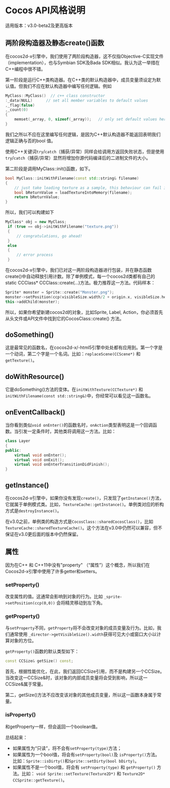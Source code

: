 # Cocos API风格说明

适用版本：v3.0-beta2及更高版本

## 两阶段构造器及静态create()函数

在cocos2d-x引擎中，我们使用了两阶段构造器，这不仅指Objective-C实现文件（implementation），也与Symbian SDK及Bada SDK相似。我认为这一举措在C++编程中很不错。

第一阶段是运行C++类构造器。在C++类的默认构造器中，成员变量须设定为默认值。但我们不应在默认构造器中编写任何逻辑。例如

```cpp
MyClass::MyClass()  // c++ class constructor
:_data(NULL)      // set all member variables to default values
,_flag(false)
,_count(0)
{
    memset(_array, 0, sizeof(_array));   // only set default values here, but not logics
}
```

我们之所以不应在这里编写任何逻辑，是因为C++默认构造器不能返回表明我们逻辑正确与否的bool 值。

使用C++关键词`try`/`catch`（捕获/异常）同样会给调用方返回失败状态，但是使用`try`/`catch`（捕获/异常）显然将增加你源代码编译后的二进制文件的大小。

第二阶段是调用MyClass::init()函数，如下。

```cpp
bool MyClass::initWithFilename(const std::string& filename)
{
    // just take loading texture as a sample, this behaviour can fail if the image file doesn't  exist. 
    bool bReturnValue = loadTextureIntoMemory(filename);  
    return bReturnValue;
}
```


所以，我们可以构建如下

```cpp
MyClass* obj = new MyClass;
 if (true == obj->initWithFilename("texture.png"))
 {
     // congratulations, go ahead!
 }
 else
 {
     // error process
 }
```

在cocos2d-x引擎中，我们已对这一两阶段构造器进行包装，并在静态函数create()中自动释放引用计数。除了单例模式，每一个cocos2d类都有自己的static CCClass* CCClass::create(...)方法。极力推荐这一方法。代码样本：

```cpp
Sprite* monster = Sprite::create("Monster.png");
monster->setPosition(ccp(visibleSize.width/2 + origin.x, visibleSize.height/2 + origin.y));
this->addChild(monster);
```

所以，如果你希望新建cocos2d的对象，比如Sprite, Label, Action，你必须首先从头文件或API文件中找到它的CocosClass::create() 方法。

## doSomething()

这是最常见的函数名，在cocos2d-x/-html5引擎中处处都有应用到。第一个字是一个动词，第二个字是一个名词。比如：`replaceScene(CCScene*)` 和 `getTexture()`。

## doWithResource()

它是doSomething()方法的变体。在`initWithTexture(CCTexture*)` 和 `initWithFilename(const std::string&)`中，你经常可以看见这一函数名。

## onEventCallback()

当你看到类似`void onEnter()`的函数名时，`onAction`类型表明这是一个回调函数。当引发一定条件时，其他类将调用这一方法。比如：

```cpp
class Layer
{
public:
    virtual void onEnter();
    virtual void onExit();
    virtual void onEnterTransitionDidFinish();
}
```

## getInstance()

在cocos2d-x引擎中，如果你没有发现`create()`，只发现了`getInstance()`方法，它就属于单例模式类。比如，`TextureCache::getInstance()`。单例类对应的析构方式是`destroyInstance()`。

在v3.0之前，单例类的构造方式是`CocosClass::sharedCocosClass()`，比如`TextureCache::sharedTextureCache()`。这个方法在v3.0中仍然可以兼容，但不保证在v3.0更后面的版本中仍然保留。

## 属性

因为在C++ 和 C++11中没有"property" （“属性”）这个概念，所以我们在Cocos2d-x引擎中使用了许多getter和setters。

### setProperty()

改变属性的值。这通常会影响到对象的行为。比如 `_sprite->setPosition(ccp(0,0))` 会将精灵移动到左下角。

### getProperty()

与`setProperty`不同，`getProperty`将不会改变对象的成员变量及行为。比如，我们通常使用 `_director->getVisibleSize().width`获得可见大小或窗口大小以计算对象的方位。

`getProperty()`函数的默认类型如下：

```cpp
const CCSize& getSize() const;
```

首先，根据性能优化，在此，我们返回CCSize引用，而不是构建另一个CCSize。当改变这一CCSize&时，该对象的内部成员变量将会受到影响，所以这一CCSize&属于常量。

第二，getSize()方法不应改变该对象的其他成员变量，所以这一函数本身属于常量。

### isProperty()

和getProperty一样，但会返回一个boolean值。

总结起来：

- 如果属性为“只读”，将不会有`setProperty(type)`方法；
- 如果属性为一个bool值，将会有`setProperty(bool)`及 `isProperty()`方法。 比如：`Sprite::isDirty()`和`Sprite::setDirty(bool bDirty)`。
- 如果属性不是一个bool值，将会有 `setProperty(type)` 和 `getProperty()` 方法。比如： `void Sprite::setTexture(Texture2D*)` 和 `Texture2D* CCSprite::getTexture()`。
